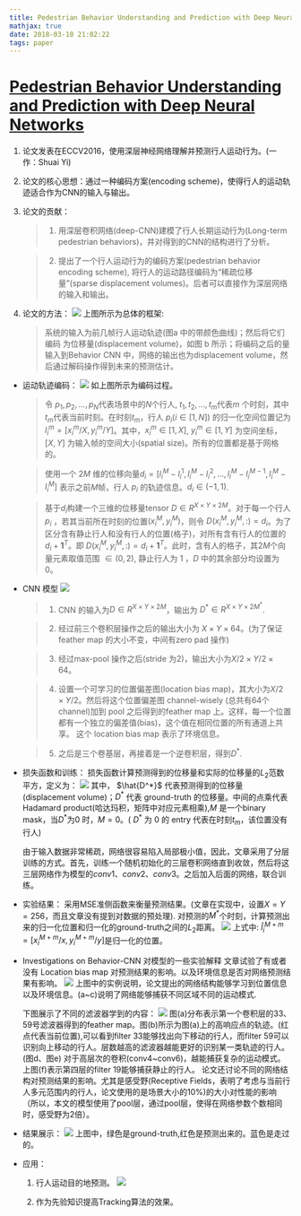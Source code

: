 ```yaml
---
title: Pedestrian Behavior Understanding and Prediction with Deep Neural Networks
mathjax: true
date: 2018-03-10 21:02:22
tags: paper
---
```

# [Pedestrian Behavior Understanding and Prediction with Deep Neural Networks](https://link.springer.com/chapter/10.1007/978-3-319-46448-0_16)
1. 论文发表在ECCV2016，使用深层神经网络理解并预测行人运动行为。(一作：Shuai Yi)

2. 论文的核心思想：通过一种编码方案(encoding scheme)，使得行人的运动轨迹适合作为CNN的输入与输出。

3. 论文的贡献：

    > 1. 用深层卷积网络(deep-CNN)建模了行人长期运动行为(Long-term pedestrian behaviors)，并对得到的CNN的结构进行了分析。

    > 2. 提出了一个行人运动行为的编码方案(pedestrian behavior encoding scheme), 将行人的运动路径编码为“稀疏位移量”(sparse displacement volumes)。后者可以直接作为深层网络的输入和输出。
 
4. 论文的方法：
![](Pedestrian-Behavior-Understanding-and-Prediction-with-Deep-Neural-Networks/15197889166956.jpg)
上图所示为总体的框架: 

    >系统的输入为前几帧行人运动轨迹(图a 中的带颜色曲线)；然后将它们编码 为位移量(displacement volume)，如图 b 所示；将编码之后的量输入到Behavior CNN 中，网络的输出也为displacement volume，然后通过解码操作得到未来的预测估计。

* 运动轨迹编码：
![](Pedestrian-Behavior-Understanding-and-Prediction-with-Deep-Neural-Networks/15197894945788.jpg)
如上图所示为编码过程。

    > 令 $p_1,p_2,...,p_N$代表场景中的$N$个行人, $t_1,t_2,...,t_m$代表$m$ 个时刻，其中$t_m$代表当前时刻。在时刻$t_m$，行人 $p_i(i\in[1,N])$ 的归一化空间位置记为$l_i^m=[x^m_i/X, y^m_i/Y]$。其中，$x_i^m\in[1,X]$, $y_i^m\in[1,Y]$ 为空间坐标，$[X,Y]$ 为输入帧的空间大小(spatial size)。所有的位置都是基于网格的。
  
    > 使用一个 $2M$ 维的位移向量$d_i=[l_i^M-l^1_i ,l^M_i-   l_i^2,...,l_i^M-l_i^{M-1},l_i^M-l_i^M]$ 表示之前$M$帧，行人 $p_i$ 的轨迹信息。$d_i \in (-1,1)$.
    
    > 基于$d_i$构建一个三维的位移量tensor $D\in R^{X\times Y\times 2M}$。对于每一个行人 $p_i$ ，若其当前所在时刻的位置$(x_i^M, y_i^M)$，则令 $D(x_i^M,y_i^M,:) = d_i$。为了区分含有静止行人和没有行人的位置(格子)，对所有含有行人的位置的 $d_i+\textbf{1}^T$。即 $D(x_i^M, y_i^M,:)=d_i+ \textbf{1}^T$。此时，含有人的格子，其$2M$个向量元素取值范围 $\in(0,2)$, 静止行人为 1 ，$D$ 中的其余部分均设置为 0。
    
* CNN 模型
![](Pedestrian-Behavior-Understanding-and-Prediction-with-Deep-Neural-Networks/15197998463524.jpg)

    >1. CNN 的输入为$D\in R^{X\times Y \times 2M}$，输出为 $D^* \in R^{X\times Y \times 2M^*}$.

    >2. 经过前三个卷积层操作之后的输出大小为 $X\times Y \times 64$。(为了保证feather map 的大小不变，中间有zero pad 操作)

    >3. 经过max-pool 操作之后(stride 为2)，输出大小为$X/2 \times Y/2 \times 64$。

    >4. 设置一个可学习的位置偏差图(location bias map)，其大小为$X/2 \times Y/2$。然后将这个位置偏差图 channel-wisely (总共有64个channel)加到 pool 之后得到的feather map 上。这样，每一个位置都有一个独立的偏差值(bias)，这个值在相同位置的所有通道上共享。 这个 location bias map 表示了环境信息。

    >5. 之后是三个卷基层，再接着是一个逆卷积层，得到$D^*$.

* 损失函数和训练：
损失函数计算预测得到的位移量和实际的位移量的$L_2$范数平方，定义为： 
![](Pedestrian-Behavior-Understanding-and-Prediction-with-Deep-Neural-Networks/15198049016180.jpg)
其中， $\hat{D^*}$ 代表预测得到的位移量(displacement volume)；$D^*$ 代表 ground-truth 的位移量。中间的点乘代表Hadamard product(哈达玛积，矩阵中对应元素相乘),$M$ 是一个binary mask，当$D^*$为0 时，$M=0$。( $D^*$ 为 0 的 entry 代表在时刻$t_m$，该位置没有行人)

    由于输入数据非常稀疏，网络很容易陷入局部极小值，因此，文章采用了分层训练的方式。首先，训练一个随机初始化的三层卷积网络直到收敛，然后将这三层网络作为模型的$conv1$、$conv2$、$conv3$。之后加入后面的网络，联合训练。
 
*  实验结果：
采用MSE准侧函数来衡量预测结果。(文章在实现中，设置$X=Y=256$，而且文章没有提到对数据的预处理).
对预测的$M^*$个时刻，计算预测出来的归一化位置和归一化的ground-truth之间的$L_2$距离。
![](Pedestrian-Behavior-Understanding-and-Prediction-with-Deep-Neural-Networks/15198064201861.jpg)
上式中: $\hat{l}_i^{M+m}=[x_i^{M+m}/x, y_i^{M+m}/y]$是归一化的位置。

* Investigations on Behavior-CNN 对模型的一些实验解释
    文章试验了有或者没有 Location bias map 对预测结果的影响。以及环境信息是否对网络预测结果有影响。
    ![](Pedestrian-Behavior-Understanding-and-Prediction-with-Deep-Neural-Networks/15198088088086.jpg)
上图中的实例说明，论文提出的网络结构能够学习到位置信息以及环境信息。(a~c)说明了网络能够捕获不同区域不同的运动模式.

    下图展示了不同的滤波器学到的内容：
    ![](Pedestrian-Behavior-Understanding-and-Prediction-with-Deep-Neural-Networks/15198094043936.jpg)
    图(a)分布表示第一个卷积层的33、59号滤波器得到的feather map。图(b)所示为图(a)上的高响应点的轨迹。(红点代表当前位置),可以看到filter 33能够找出向下移动的行人，而filter 59可以识别向上移动的行人。层数越高的滤波器越能更好的识别某一类轨迹的行人。(图d、图e) 
对于高层次的卷积(conv4~conv6)，越能捕获复杂的运动模式。上图(f)表示第四层的filter 19能够捕获静止的行人。
论文还讨论不同的网络结构对预测结果的影响。尤其是感受野(Receptive Fields，表明了考虑与当前行人多元范围内的行人，论文使用的是场景大小的10%)的大小对性能的影响（所以，本文的模型使用了pool层，通过pool层，使得在网络参数个数相同时，感受野为2倍）。

* 结果展示：
![](Pedestrian-Behavior-Understanding-and-Prediction-with-Deep-Neural-Networks/15198112216643.jpg)
上图中，绿色是ground-truth,红色是预测出来的。蓝色是走过的。
* 应用：

     1. 行人运动目的地预测。
    ![](Pedestrian-Behavior-Understanding-and-Prediction-with-Deep-Neural-Networks/15198287607930.jpg)

     2. 作为先验知识提高Tracking算法的效果。

